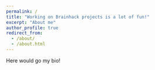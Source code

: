 ```yaml
---
permalink: /
title: "Working on Brainhack projects is a lot of fun!"
excerpt: "About me"
author_profile: true
redirect_from: 
  - /about/
  - /about.html
---
```


Here would go my bio!


